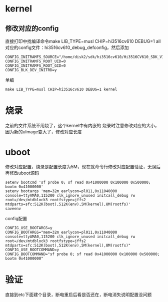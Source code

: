 # kernel
## 修改对应的config
直接打印中找编译命令make LIB_TYPE=musl CHIP=hi3516cv610 DEBUG=1 all对应的config文件：hi3516cv610_debug_defconfig，然后添加

    CONFIG_INITRAMFS_SOURCE="/home/disk2/sdk/hi3516cv610/Hi3516CV610_SDK_V1.0.2.0/smp/a7_linux/source/bsp/pub/rootfs_debug_musl_arm"
    CONFIG_INITRAMFS_ROOT_UID=0
    CONFIG_INITRAMFS_ROOT_GID=0
    CONFIG_BLK_DEV_INITRD=y

单编

    make LIB_TYPE=musl CHIP=hi3516cv610 DEBUG=1 kernel

# 烧录
之前的文件系统不用烧了，这个kernel中有内嵌的
烧录时注意修改对应的大小，因为新的uImage变大了，修改对应长度

# uboot
修改对应配置，烧录是配置长度为5M，现在就命令行修改对应配置验证，无误后再修改uboot源码

    setenv bootcmd 'sf probe 0; sf read 0x41000000 0x100000 0x500000; bootm 0x41000000'
    setenv bootargs 'mem=32m earlycon=pl011,0x11040000 console=ttyAMA0,115200 clk_ignore_unused initcall_debug rw root=/dev/mtdblock3 rootfstype=jffs2 mtdparts=sfc:512K(boot),512K(env),5M(kernel),8M(rootfs)'
    saveenv
config配置

    CONFIG_USE_BOOTARGS=y
    CONFIG_BOOTARGS="mem=32m earlycon=pl011,0x11040000 console=ttyAMA0,115200 clk_ignore_unused initcall_debug rw root=/dev/mtdblock3 rootfstype=jffs2 mtdparts=sfc:512K(boot),512K(env),5M(kernel),8M(rootfs)"
    CONFIG_USE_BOOTCOMMAND=y
    CONFIG_BOOTCOMMAND="sf probe 0; sf read 0x41000000 0x100000 0x500000; bootm 0x41000000"


# 验证
直接到etc下面建个目录，断电重启后看是否还在，断电消失说明配置没问题
